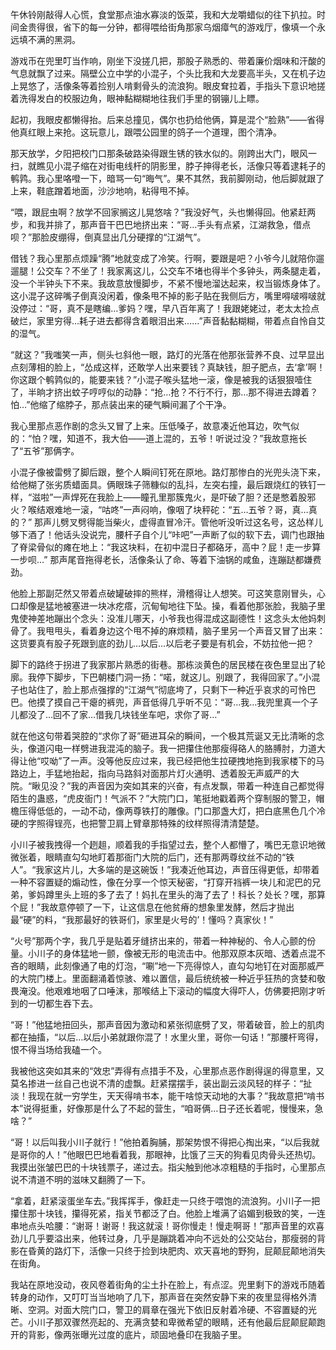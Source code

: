 午休铃刚敲得人心慌，食堂那点油水寡淡的饭菜，我和大龙嚼蜡似的往下扒拉。时间金贵得很，省下的每一分钟，都得喂给街角那家乌烟瘴气的游戏厅，像填一个永远填不满的黑洞。

游戏币在兜里叮当作响，刚坐下没搓几把，那股子熟悉的、带着廉价烟味和汗酸的气息就飘了过来。隔壁公立中学的小混子，个头比我和大龙要高半头，又在机子边上晃悠了，活像条等着捡别人啃剩骨头的流浪狗。眼皮耷拉着，手指头下意识地搓着洗得发白的校服边角，眼神黏糊糊地往我们手里的钢镚儿上瞟。

起初，我眼皮都懒得抬。后来总撞见，偶尔也扔给他俩，算是混个“脸熟”——省得他真红眼上来抢。这玩意儿，跟喂公园里的鸽子一个道理，图个清净。

那天放学，夕阳把校门口那条破路染得跟生锈的铁水似的。刚跨出大门，眼风一扫，就瞧见小混子缩在对街电线杆的阴影里，脖子抻得老长，活像只等着逮耗子的鹌鹑。我心里咯噔一下，暗骂一句“晦气”。果不其然，我前脚刚动，他后脚就跟了上来，鞋底蹭着地面，沙沙地响，粘得甩不掉。

“喂，跟屁虫啊？放学不回家搁这儿晃悠啥？”我没好气，头也懒得回。他紧赶两步，和我并排了，那声音干巴巴地挤出来：“哥…手头有点紧，江湖救急，借点呗？”那脸皮绷得，倒真显出几分硬撑的“江湖气”。

借钱？我心里那点烦躁“腾”地就变成了冷笑。行啊，要跟是吧？小爷今儿就陪你遛遛腿！公交车？不坐了！我家离这儿，公交车不堵也得半个多钟头，两条腿走着，没一个半钟头下不来。我故意放慢脚步，不紧不慢地溜达起来，权当锻炼身体了。这小混子这碎嘴子倒真没闲着，像条甩不掉的影子贴在我侧后方，嘴里嘚啵嘚啵就没停过：“哥，真不是瞎编…爹妈？嘿，早八百年离了！我跟姥姥过，老太太捡点破烂，家里穷得…耗子进去都得含着眼泪出来……”声音黏黏糊糊，带着点自怜自艾的湿气。

“就这？”我嗤笑一声，侧头乜斜他一眼，路灯的光落在他那张营养不良、过早显出点刻薄相的脸上，“怂成这样，还敢学人出来要钱？真缺钱，胆子肥点，去‘拿’啊！你这跟个鹌鹑似的，能要来钱？”小混子喉头猛地一滚，像是被我的话狠狠噎住了，半晌才挤出蚊子哼哼似的动静：“抢…抢？不行不行，那…那不得进去蹲着？怕…”他缩了缩脖子，那点装出来的硬气瞬间漏了个干净。

我心里那点恶作剧的念头又冒了上来。压低嗓子，故意凑近他耳边，吹气似的：“怕？嘿，知道不，我大伯——道上混的，五爷！听说过没？”我故意拖长了“五爷”那俩字。

小混子像被雷劈了脚后跟，整个人瞬间钉死在原地。路灯那惨白的光兜头浇下来，给他糊了张劣质蜡面具。俩眼珠子筛糠似的乱抖，左突右撞，最后跟烧红的铁钉一样，“滋啦”一声焊死在我脸上——瞳孔里那簇鬼火，是吓破了胆？还是憋着股邪火？喉结艰难地一滚，“咕咚”一声闷响，像咽了块秤砣：“五…五爷？哥，真…真的？” 那声儿劈叉劈得能当柴火，虚得直冒冷汗。管他听没听过这名号，这怂样儿够下酒了！他话头没说完，腰杆子自个儿“咔吧”一声断了似的软下去，调门也跟抽了脊梁骨似的瘫在地上：“我这块料，在初中混日子都硌牙，高中？屁！走一步算一步呗…” 那声尾音拖得老长，活像条认了命、等着下油锅的咸鱼，连蹦跶都嫌费劲。

他脸上那副茫然又带着点破罐破摔的熊样，滑稽得让人想笑。可这笑意刚冒头，心口却像是猛地被塞进一块冰疙瘩，沉甸甸地往下坠。操，看着他那张脸，我脑子里鬼使神差地蹦出个念头：没准儿哪天，小爷我也得混成这副德性！这念头太他妈刺骨了。我甩甩头，看着身边这个甩不掉的麻烦精，脑子里另一个声音又冒了出来：这货要真有股子死跟到底的劲儿…以后…以后老子要是有机会，不妨拉他一把？

脚下的路终于拐进了我家那片熟悉的街巷。那栋淡黄色的居民楼在夜色里显出了轮廓。我停下脚步，下巴朝楼门洞一扬：“喏，就这儿。别跟了，我得回家了。”小混子也站住了，脸上那点强撑的“江湖气”彻底垮了，只剩下一种近乎哀求的可怜巴巴。他摸了摸自己干瘪的裤兜，声音低得几乎听不见：“哥…我…我兜里真一个子儿都没了…回不了家…借我几块钱坐车吧，求你了哥…”

就在他这句带着哭腔的“求你了哥”砸进耳朵的瞬间，一个极其荒诞又无比清晰的念头，像道闪电一样劈进我混沌的脑子。我一把攥住他那瘦得硌人的胳膊肘，力道大得让他“哎呦”了一声。没等他反应过来，我已经把他生拉硬拽地拖到我家楼下的马路边上，手猛地抬起，指向马路斜对面那片灯火通明、透着股无声威严的大院。“瞅见没？”我的声音因为突如其来的兴奋，有点发飘，带着一种连自己都觉得陌生的蛊惑，“虎皮衙门！气派不？”大院门口，笔挺地戳着两个穿制服的警卫，帽檐压得低低的，一动不动，像两尊铁打的雕像。门口那盏大灯，把白底黑色几个冷硬的字照得锃亮，也把警卫肩上臂章那特殊的纹样照得清清楚楚。

小川子被我拽得一个趔趄，顺着我的手指望过去，整个人都懵了，嘴巴无意识地微微张着，眼睛直勾勾地盯着那衙门大院的后门，还有那两尊纹丝不动的“铁人”。“我家这片儿，大多端的是这碗饭！”我凑近他耳边，声音压得更低，却带着一种不容置疑的煽动性，像在分享一个惊天秘密，“打穿开裆裤一块儿和泥巴的兄弟，爹妈蹲里头上班的多了去了！妈扎在里头的海了去了！科长？处长？嘿，那算个屁！”我故意停顿了一下，让这信息在他贫瘠的想象里发酵，然后才抛出最“硬”的料，“我那最好的铁哥们，家里是火号的’！懂吗？真家伙！”

“火号”那两个字，我几乎是贴着牙缝挤出来的，带着一种神秘的、令人心颤的份量。小川子的身体猛地一颤，像被无形的电流击中。他那双原本灰暗、透着点混不吝的眼睛，此刻像通了电的灯泡，“唰”地一下亮得惊人，直勾勾地钉在对面那威严的大院门楼上。里面翻涌着惊骇、难以置信，最后统统被一种近乎狂热的贪婪和敬畏淹没。他艰难地咽了口唾沫，那喉结上下滚动的幅度大得吓人，仿佛要把刚才听到的一切都生吞下去。

“哥！”他猛地扭回头，那声音因为激动和紧张彻底劈了叉，带着破音，脸上的肌肉都在抽搐，“以后…以后小弟就跟你混了！水里火里，哥你一句话！”那腰杆弯得，恨不得当场给我磕一个。

我被他这突如其来的“效忠”弄得有点措手不及，心里那点恶作剧得逞的得意里，又莫名掺进一丝自己也说不清的虚飘。赶紧摆摆手，装出副云淡风轻的样子：“扯淡！我现在就一穷学生，天天得啃书本，能干啥惊天动地的大事？”我故意把“啃书本”说得挺重，好像那是什么了不起的营生，“咱哥俩…日子还长着呢，慢慢来，急啥？”

“哥！以后叫我小川子就行！”他拍着胸脯，那架势恨不得把心掏出来，“以后我就是哥你的人！”他眼巴巴地看着我，那眼神，比饿了三天的狗看见肉骨头还热切。我摸出张皱巴巴的十块钱票子，递过去。指尖触到他冰凉粗糙的手指时，心里那点说不清道不明的滋味又翻腾了一下。

“拿着，赶紧滚蛋坐车去。”我挥挥手，像赶走一只终于喂饱的流浪狗。小川子一把攥住那十块钱，攥得死紧，指关节都泛了白。他脸上堆满了谄媚到极致的笑，一连串地点头哈腰：“谢哥！谢哥！我这就滚！哥你慢走！慢走啊哥！”那声音里的欢喜劲儿几乎要溢出来，他转过身，几乎是蹦跳着冲向不远处的公交站台，那瘦弱的背影在昏黄的路灯下，活像一只终于捡到块肥肉、欢天喜地的野狗，屁颠屁颠地消失在街角。

我站在原地没动，夜风卷着街角的尘土扑在脸上，有点涩。兜里剩下的游戏币随着转身的动作，又叮叮当当地响了几下，那声音在突然安静下来的夜里显得格外清晰、空洞。对面大院门口，警卫的肩章在强光下依旧反射着冷硬、不容置疑的光芒。小川子那双骤然亮起的、充满贪婪和卑微希望的眼睛，还有他最后屁颠屁颠跑开的背影，像两张曝光过度的底片，顽固地叠印在我脑子里。

